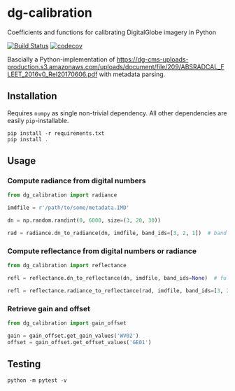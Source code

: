 # dg-calibration
Coefficients and functions for calibrating DigitalGlobe imagery in Python

[![Build Status](https://travis-ci.org/DHI-GRAS/dg-calibration.svg?branch=master)](https://travis-ci.org/DHI-GRAS/dg-calibration)
[![codecov](https://codecov.io/gh/DHI-GRAS/dg-calibration/branch/master/graph/badge.svg)](https://codecov.io/gh/DHI-GRAS/dg-calibration)

Bascially a Python-implementation of https://dg-cms-uploads-production.s3.amazonaws.com/uploads/document/file/209/ABSRADCAL_FLEET_2016v0_Rel20170606.pdf with metadata parsing.

## Installation

Requires `numpy` as single non-trivial dependency. All other dependencies are easily `pip`-installable.

```
pip install -r requirements.txt
pip install .
```

## Usage

### Compute radiance from digital numbers

```python
from dg_calibration import radiance

imdfile = r'/path/to/some/metadata.IMD'

dn = np.random.randint(0, 6000, size=(3, 20, 30))

rad = radiance.dn_to_radiance(dn, imdfile, band_ids=[3, 2, 1])  # band 4, 3, 2
```

### Compute reflectance from digital numbers or radiance

```python
from dg_calibration import reflectance

refl = reflectance.dn_to_reflectance(dn, imdfile, band_ids=None)  # full band stack

refl = reflectance.radiance_to_reflectance(rad, imdfile, band_ids=[3, 2, 1])
```

### Retrieve gain and offset

```python
from dg_calibration import gain_offset

gain = gain_offset.get_gain_values('WV02')
offset = gain_offset.get_offset_values('GE01')
```

## Testing

```
python -m pytest -v
```
